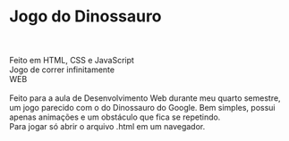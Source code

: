 # Jogo do Dinossauro
<br />
<br />
Feito em HTML, CSS e JavaScript
<br />
Jogo de correr infinitamente
<br />
WEB
<br />
<br />
Feito para a aula de Desenvolvimento Web durante meu quarto semestre, um jogo parecido com o do Dinossauro do Google. Bem simples, possui apenas animações e um obstáculo que fica se repetindo.
<br />
Para jogar só abrir o arquivo .html em um navegador.
